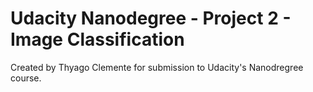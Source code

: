 # Udacity Nanodegree - Project 2 - Image Classification
Created by Thyago Clemente for submission to Udacity's Nanodregree course.



